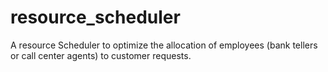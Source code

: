 # resource_scheduler
A resource Scheduler to optimize the allocation of employees (bank tellers or call center agents) to customer requests.
